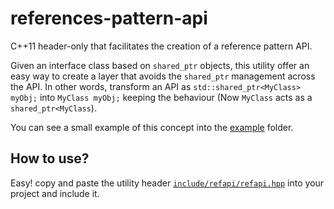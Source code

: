 # references-pattern-api
C++11 header-only that facilitates the creation of a reference pattern API.

Given an interface class based on `shared_ptr` objects,
this utility offer an easy way to create a layer that avoids the `shared_ptr` management across the API.
In other words, transform an API as `std::shared_ptr<MyClass> myObj;` into `MyClass myObj;`
keeping the behaviour (Now `MyClass` acts as a `shared_ptr<MyClass`).

You can see a small example of this concept into the [example](example) folder.

## How to use?
Easy! copy and paste the utility header [`include/refapi/refapi.hpp`](include/refapi/refapi.hpp) into your project and include it.
